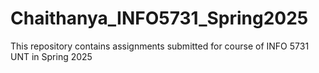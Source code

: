 # Chaithanya_INFO5731_Spring2025
This repository contains assignments submitted for course of INFO 5731 UNT in Spring 2025
